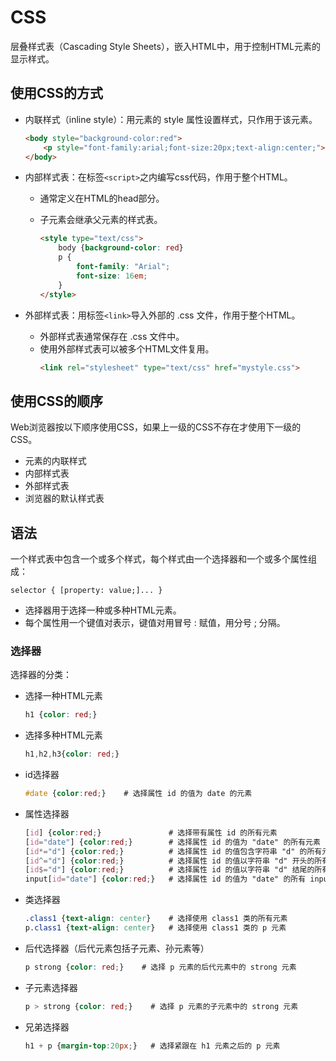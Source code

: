 # CSS

层叠样式表（Cascading Style Sheets），嵌入HTML中，用于控制HTML元素的显示样式。

## 使用CSS的方式

- 内联样式（inline style）：用元素的 style 属性设置样式，只作用于该元素。

    ```html
    <body style="background-color:red">
        <p style="font-family:arial;font-size:20px;text-align:center;">段落一</p>
    </body>
    ```

- 内部样式表：在标签`<script>`之内编写css代码，作用于整个HTML。
  - 通常定义在HTML的head部分。
  - 子元素会继承父元素的样式表。

    ```html
    <style type="text/css">
        body {background-color: red}
        p {
            font-family: "Arial";
            font-size: 16em;
        }
    </style>
    ```

- 外部样式表：用标签`<link>`导入外部的 .css 文件，作用于整个HTML。
  - 外部样式表通常保存在 .css 文件中。
  - 使用外部样式表可以被多个HTML文件复用。
    ```html
    <link rel="stylesheet" type="text/css" href="mystyle.css">
    ```

## 使用CSS的顺序

Web浏览器按以下顺序使用CSS，如果上一级的CSS不存在才使用下一级的CSS。
- 元素的内联样式
- 内部样式表
- 外部样式表
- 浏览器的默认样式表

## 语法

一个样式表中包含一个或多个样式，每个样式由一个选择器和一个或多个属性组成：

    selector { [property: value;]... } 

- 选择器用于选择一种或多种HTML元素。
- 每个属性用一个键值对表示，键值对用冒号 : 赋值，用分号 ; 分隔。

### 选择器

选择器的分类：
- 选择一种HTML元素
    ```css
    h1 {color: red;}
    ```
- 选择多种HTML元素
    ```css
    h1,h2,h3{color: red;}
    ```
- id选择器
    ```css
    #date {color:red;}    # 选择属性 id 的值为 date 的元素
    ```
- 属性选择器
    ```css
    [id] {color:red;}               # 选择带有属性 id 的所有元素
    [id="date"] {color:red;}        # 选择属性 id 的值为 "date" 的所有元素
    [id*="d"] {color:red;}          # 选择属性 id 的值包含字符串 "d" 的所有元素
    [id^="d"] {color:red;}          # 选择属性 id 的值以字符串 "d" 开头的所有元素
    [id$="d"] {color:red;}          # 选择属性 id 的值以字符串 "d" 结尾的所有元素
    input[id="date"] {color:red;}   # 选择属性 id 的值为 "date" 的所有 input 元素
    ```
- 类选择器
    ```css
    .class1 {text-align: center}    # 选择使用 class1 类的所有元素
    p.class1 {text-align: center}   # 选择使用 class1 类的 p 元素
    ```
- 后代选择器（后代元素包括子元素、孙元素等）
    ```css
    p strong {color: red;}    # 选择 p 元素的后代元素中的 strong 元素
    ```
- 子元素选择器
    ```css
    p > strong {color: red;}    # 选择 p 元素的子元素中的 strong 元素
    ```
- 兄弟选择器
    ```css
    h1 + p {margin-top:20px;}   # 选择紧跟在 h1 元素之后的 p 元素
    ```
